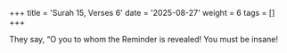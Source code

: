 +++
title = 'Surah 15, Verses 6'
date = '2025-08-27'
weight = 6
tags = []
+++

They say, “O you to whom the Reminder is revealed! You must be insane!